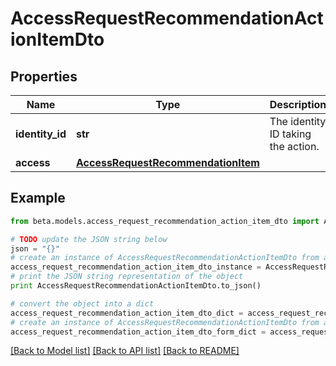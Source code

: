 # AccessRequestRecommendationActionItemDto


## Properties
Name | Type | Description | Notes
------------ | ------------- | ------------- | -------------
**identity_id** | **str** | The identity ID taking the action. | 
**access** | [**AccessRequestRecommendationItem**](AccessRequestRecommendationItem.md) |  | 

## Example

```python
from beta.models.access_request_recommendation_action_item_dto import AccessRequestRecommendationActionItemDto

# TODO update the JSON string below
json = "{}"
# create an instance of AccessRequestRecommendationActionItemDto from a JSON string
access_request_recommendation_action_item_dto_instance = AccessRequestRecommendationActionItemDto.from_json(json)
# print the JSON string representation of the object
print AccessRequestRecommendationActionItemDto.to_json()

# convert the object into a dict
access_request_recommendation_action_item_dto_dict = access_request_recommendation_action_item_dto_instance.to_dict()
# create an instance of AccessRequestRecommendationActionItemDto from a dict
access_request_recommendation_action_item_dto_form_dict = access_request_recommendation_action_item_dto.from_dict(access_request_recommendation_action_item_dto_dict)
```
[[Back to Model list]](../README.md#documentation-for-models) [[Back to API list]](../README.md#documentation-for-api-endpoints) [[Back to README]](../README.md)


